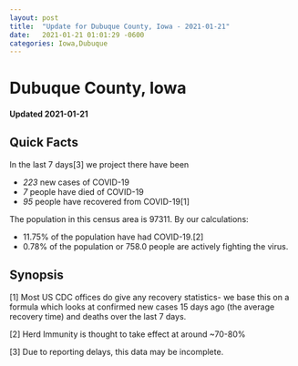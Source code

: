 ```yaml
---
layout: post
title:  "Update for Dubuque County, Iowa - 2021-01-21"
date:   2021-01-21 01:01:29 -0600
categories: Iowa,Dubuque
---
```


# Dubuque County, Iowa
#### Updated 2021-01-21

## Quick Facts

In the last 7 days[3] we project there have been
- *223* new cases of COVID-19
- *7* people have died of COVID-19
- *95* people have recovered from COVID-19[1]

The population in this census area is 97311. By our calculations:
- 11.75% of the population have had COVID-19.[2]
- 0.78% of the population or 758.0 people are actively fighting the virus.

## Synopsis




[1] Most US CDC offices do give any recovery statistics- we base this on a formula which looks at confirmed new cases
15 days ago (the average recovery time) and deaths over the last 7 days.

[2] Herd Immunity is thought to take effect at around ~70-80%

[3] Due to reporting delays, this data may be incomplete.
 
    